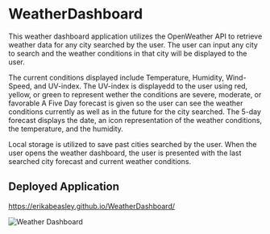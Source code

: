# WeatherDashboard

This weather dashboard application utilizes the OpenWeather API to retrieve weather data for any city searched by the user. The user can input any city to search and the weather conditions in that city will be displayed to the user.

The current conditions displayed include Temperature, Humidity, Wind-Speed, and UV-index. The UV-index is displayedd to the user using red, yellow, or green to represent wether the conditions are severe, moderate, or favorable  A Five Day forecast is given so the user can see the weather conditions currently as well as in the future for the city searched. The 5-day forecast displays the date, an icon representation of the weather conditions, the temperature, and the humidity.

Local storage is utilized to save past cities searched by the user. When the user opens the weather dashboard, the user is presented with the last searched city forecast and current weather conditions.

## Deployed Application
https://erikabeasley.github.io/WeatherDashboard/

![Weather Dashboard](weatherdashboard.PNG)
